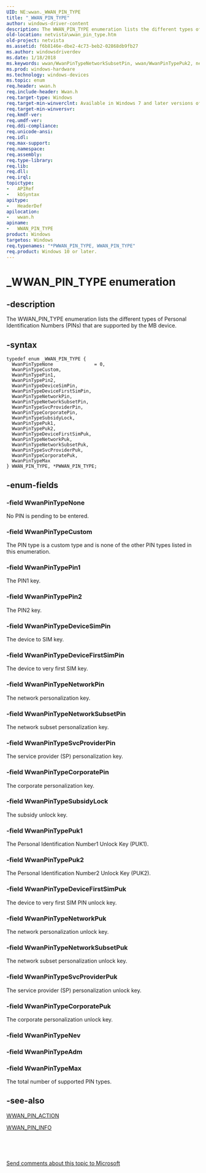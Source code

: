```yaml
---
UID: NE:wwan._WWAN_PIN_TYPE
title: "_WWAN_PIN_TYPE"
author: windows-driver-content
description: The WWAN_PIN_TYPE enumeration lists the different types of Personal Identification Numbers (PINs) that are supported by the MB device.
old-location: netvista\wwan_pin_type.htm
old-project: netvista
ms.assetid: f6b8146e-dbe2-4c73-beb2-02868db9fb27
ms.author: windowsdriverdev
ms.date: 1/18/2018
ms.keywords: wwan/WwanPinTypeNetworkSubsetPin, wwan/WwanPinTypePuk2, netvista.wwan_pin_type, WwanPinTypeSubsidyLock, WwanPinTypePuk2, PWWAN_PIN_TYPE enumeration pointer [Network Drivers Starting with Windows Vista], WwanPinTypeNetworkPuk, WwanRef_f94cf79e-63f3-47e9-bd40-beb9cd32f0b8.xml, wwan/WwanPinTypeCorporatePin, WwanPinTypeSvcProviderPuk, WwanPinTypeSvcProviderPin, wwan/WwanPinTypeDeviceSimPin, wwan/WwanPinTypePuk1, PWWAN_PIN_TYPE, WwanPinTypeDeviceSimPin, wwan/WwanPinTypeCorporatePuk, wwan/WwanPinTypeDeviceFirstSimPin, WwanPinTypeCorporatePin, WwanPinTypeNone, WwanPinTypeNetworkSubsetPuk, wwan/WwanPinTypeNone, wwan/WwanPinTypeMax, WwanPinTypeCorporatePuk, *PWWAN_PIN_TYPE, wwan/WwanPinTypePin2, wwan/WwanPinTypeCustom, _WWAN_PIN_TYPE, WWAN_PIN_TYPE, wwan/WwanPinTypeDeviceFirstSimPuk, WwanPinTypePin2, WwanPinTypeDeviceFirstSimPuk, wwan/WwanPinTypeSvcProviderPuk, wwan/PWWAN_PIN_TYPE, WwanPinTypeDeviceFirstSimPin, WwanPinTypePuk1, wwan/WwanPinTypePin1, wwan/WwanPinTypeNetworkPin, wwan/WwanPinTypeSvcProviderPin, wwan/WwanPinTypeNetworkSubsetPuk, WwanPinTypeMax, wwan/WWAN_PIN_TYPE, WwanPinTypeNetworkSubsetPin, WwanPinTypePin1, wwan/WwanPinTypeSubsidyLock, WwanPinTypeNetworkPin, wwan/WwanPinTypeNetworkPuk, WWAN_PIN_TYPE enumeration [Network Drivers Starting with Windows Vista], WwanPinTypeCustom
ms.prod: windows-hardware
ms.technology: windows-devices
ms.topic: enum
req.header: wwan.h
req.include-header: Wwan.h
req.target-type: Windows
req.target-min-winverclnt: Available in Windows 7 and later versions of Windows.
req.target-min-winversvr: 
req.kmdf-ver: 
req.umdf-ver: 
req.ddi-compliance: 
req.unicode-ansi: 
req.idl: 
req.max-support: 
req.namespace: 
req.assembly: 
req.type-library: 
req.lib: 
req.dll: 
req.irql: 
topictype:
-	APIRef
-	kbSyntax
apitype:
-	HeaderDef
apilocation:
-	wwan.h
apiname:
-	WWAN_PIN_TYPE
product: Windows
targetos: Windows
req.typenames: "*PWWAN_PIN_TYPE, WWAN_PIN_TYPE"
req.product: Windows 10 or later.
---
```


# _WWAN_PIN_TYPE enumeration


## -description


The WWAN_PIN_TYPE enumeration lists the different types of Personal Identification Numbers (PINs)
  that are supported by the MB device.


## -syntax


````
typedef enum _WWAN_PIN_TYPE { 
  WwanPinTypeNone               = 0,
  WwanPinTypeCustom,
  WwanPinTypePin1,
  WwanPinTypePin2,
  WwanPinTypeDeviceSimPin,
  WwanPinTypeDeviceFirstSimPin,
  WwanPinTypeNetworkPin,
  WwanPinTypeNetworkSubsetPin,
  WwanPinTypeSvcProviderPin,
  WwanPinTypeCorporatePin,
  WwanPinTypeSubsidyLock,
  WwanPinTypePuk1,
  WwanPinTypePuk2,
  WwanPinTypeDeviceFirstSimPuk,
  WwanPinTypeNetworkPuk,
  WwanPinTypeNetworkSubsetPuk,
  WwanPinTypeSvcProviderPuk,
  WwanPinTypeCorporatePuk,
  WwanPinTypeMax
} WWAN_PIN_TYPE, *PWWAN_PIN_TYPE;
````


## -enum-fields




### -field WwanPinTypeNone

No PIN is pending to be entered.


### -field WwanPinTypeCustom

The PIN type is a custom type and is none of the other PIN types listed in this
     enumeration.


### -field WwanPinTypePin1

The PIN1 key.


### -field WwanPinTypePin2

The PIN2 key.


### -field WwanPinTypeDeviceSimPin

The device to SIM key.


### -field WwanPinTypeDeviceFirstSimPin

The device to very first SIM key.


### -field WwanPinTypeNetworkPin

The network personalization key.


### -field WwanPinTypeNetworkSubsetPin

The network subset personalization key.


### -field WwanPinTypeSvcProviderPin

The service provider (SP) personalization key.


### -field WwanPinTypeCorporatePin

The corporate personalization key.


### -field WwanPinTypeSubsidyLock

The subsidy unlock key.


### -field WwanPinTypePuk1

The Personal Identification Number1 Unlock Key (PUK1).


### -field WwanPinTypePuk2

The Personal Identification Number2 Unlock Key (PUK2).


### -field WwanPinTypeDeviceFirstSimPuk

The device to very first SIM PIN unlock key.


### -field WwanPinTypeNetworkPuk

The network personalization unlock key.


### -field WwanPinTypeNetworkSubsetPuk

The network subset personalization unlock key.


### -field WwanPinTypeSvcProviderPuk

The service provider (SP) personalization unlock key.


### -field WwanPinTypeCorporatePuk

The corporate personalization unlock key.


### -field WwanPinTypeNev


### -field WwanPinTypeAdm


### -field WwanPinTypeMax

The total number of supported PIN types.


## -see-also

<a href="..\wwan\ns-wwan-_wwan_pin_action.md">WWAN_PIN_ACTION</a>



<a href="..\wwan\ns-wwan-_wwan_pin_info.md">WWAN_PIN_INFO</a>



 

 

<a href="mailto:wsddocfb@microsoft.com?subject=Documentation%20feedback [netvista\netvista]:%20WWAN_PIN_TYPE enumeration%20 RELEASE:%20(1/18/2018)&amp;body=%0A%0APRIVACY STATEMENT%0A%0AWe use your feedback to improve the documentation. We don't use your email address for any other purpose, and we'll remove your email address from our system after the issue that you're reporting is fixed. While we're working to fix this issue, we might send you an email message to ask for more info. Later, we might also send you an email message to let you know that we've addressed your feedback.%0A%0AFor more info about Microsoft's privacy policy, see http://privacy.microsoft.com/en-us/default.aspx." title="Send comments about this topic to Microsoft">Send comments about this topic to Microsoft</a>

